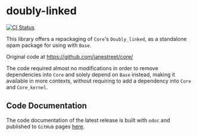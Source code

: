 # doubly-linked

[![CI Status](https://github.com/mbarbin/doubly-linked/workflows/ci/badge.svg)](https://github.com/mbarbin/doubly-linked/actions/workflows/ci.yml)

This library offers a repackaging of `Core`'s `Doubly_linked`, as a standalone
opam package for using with `Base`.

Original code at https://github.com/janestreet/core/

The code required almost no modifications in order to remove dependencies into
`Core` and solely depend on `Base` instead, making it available in more
contexts, without requiring to add a dependency into `Core` and `Core_kernel`.

## Code Documentation

The code documentation of the latest release is built with `odoc` and published
to `GitHub` pages [here](https://mbarbin.github.io/doubly-linked).
